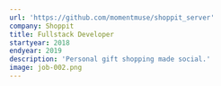 ```yaml
---
url: 'https://github.com/momentmuse/shoppit_server'
company: Shoppit
title: Fullstack Developer
startyear: 2018
endyear: 2019
description: 'Personal gift shopping made social.'
image: job-002.png
---
```

